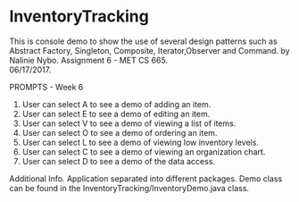 # InventoryTracking
This is console demo to show the use of several design patterns such as Abstract Factory, Singleton, Composite, Iterator,Observer and Command.
 by Nalinie Nybo. 
 Assignment 6 - MET CS 665.  
 06/17/2017.
 
 PROMPTS - Week 6
1. User can select A to see a demo of adding an item.
2. User can select E to see a demo of editing an item. 
3. User can select V to see a demo of viewing a list of items.
4. User can select O to see a demo of ordering an item.
5. User can select L to see a demo of viewing low inventory levels.
6. User can select C to see a demo of viewing an organization chart.
7. User can select D to see a demo of the data access. 

Additional Info. 
Application separated into different packages. Demo class can be found in the InventoryTracking/InventoryDemo.java class.
